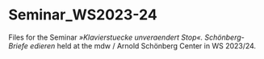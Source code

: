 # Seminar_WS2023-24
Files for the Seminar *»Klavierstuecke unveraendert Stop«. Schönberg-Briefe edieren* held at the mdw / Arnold Schönberg Center in WS 2023/24.
